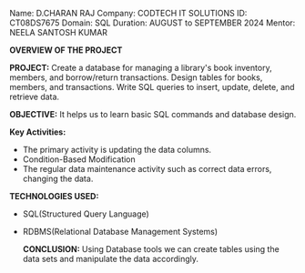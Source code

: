 Name: D.CHARAN RAJ
Company: CODTECH IT SOLUTIONS
ID: CT08DS7675
Domain: SQL
Duration: AUGUST to SEPTEMBER 2024
Mentor: NEELA SANTOSH KUMAR

**OVERVIEW OF THE PROJECT**

**PROJECT:**
Create a database for managing a library's book inventory, members, and borrow/return transactions. Design tables for books, members, and transactions. Write SQL queries to insert, update, delete, and retrieve data.

**OBJECTIVE:**
It helps us to learn basic SQL commands and database design.

**Key Activities:**
* The primary activity is updating the data columns.
* Condition-Based Modification
* The regular data maintenance activity such as correct data errors, changing the data.

**TECHNOLOGIES USED:**
* SQL(Structured Query Language)
* RDBMS(Relational Database Management Systems)

  **CONCLUSION:**
  Using Database tools we can create tables using the data sets and manipulate the data accordingly.


  
